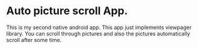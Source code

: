 # Auto picture scroll App.

This is my second native android app. This app just implements viewpager library.
You can scroll through pictures and also the pictures automatically scroll after some time.
 
